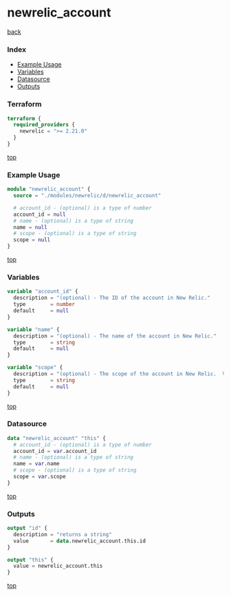 # newrelic_account

[back](../newrelic.md)

### Index

- [Example Usage](#example-usage)
- [Variables](#variables)
- [Datasource](#datasource)
- [Outputs](#outputs)

### Terraform

```terraform
terraform {
  required_providers {
    newrelic = ">= 2.21.0"
  }
}
```

[top](#index)

### Example Usage

```terraform
module "newrelic_account" {
  source = "./modules/newrelic/d/newrelic_account"

  # account_id - (optional) is a type of number
  account_id = null
  # name - (optional) is a type of string
  name = null
  # scope - (optional) is a type of string
  scope = null
}
```

[top](#index)

### Variables

```terraform
variable "account_id" {
  description = "(optional) - The ID of the account in New Relic."
  type        = number
  default     = null
}

variable "name" {
  description = "(optional) - The name of the account in New Relic."
  type        = string
  default     = null
}

variable "scope" {
  description = "(optional) - The scope of the account in New Relic.  Valid values are \"global\" and \"in_region\".  Defaults to \"in_region\"."
  type        = string
  default     = null
}
```

[top](#index)

### Datasource

```terraform
data "newrelic_account" "this" {
  # account_id - (optional) is a type of number
  account_id = var.account_id
  # name - (optional) is a type of string
  name = var.name
  # scope - (optional) is a type of string
  scope = var.scope
}
```

[top](#index)

### Outputs

```terraform
output "id" {
  description = "returns a string"
  value       = data.newrelic_account.this.id
}

output "this" {
  value = newrelic_account.this
}
```

[top](#index)